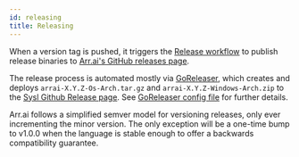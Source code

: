```yaml
---
id: releasing
title: Releasing
---
```


When a version tag is pushed, it triggers the [Release
workflow](https://github.com/arr-ai/arrai/blob/master/.github/workflows/release.yml)
to publish release binaries to [Arr.ai's GitHub releases
page](https://github.com/arr-ai/arrai/releases).

The release process is automated mostly via
[GoReleaser](https://goreleaser.com/), which creates and deploys
`arrai-X.Y.Z-Os-Arch.tar.gz` and `arrai-X.Y.Z-Windows-Arch.zip` to the [Sysl
Github Release page](https://github.com/arr-ai/arrai/releases). See [GoReleaser
config
file](https://github.com/arr-ai/arrai/blob/master/.github/workflows/.goreleaser.yml)
for further details.

Arr.ai follows a simplified semver model for versioning releases, only ever
incrementing the minor version. The only exception will be a one-time bump to
v1.0.0 when the language is stable enough to offer a backwards compatibility
guarantee.
